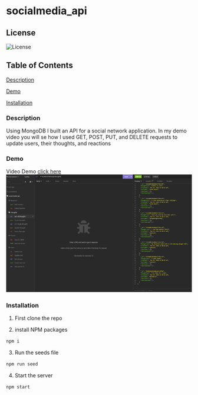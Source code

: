 # socialmedia_api
## License

![License](https://img.shields.io/badge/license-MIT-00beef)

## Table of Contents

[Description](#description)

[Demo](#demo)

[Installation](#installation)

### Description

Using MongoDB I built an API for a social network application. 
In my demo video you will se how I used GET, POST, PUT, and DELETE 
requests to update users, their thoughts, and reactions

### Demo

Video Demo [click here](https://youtu.be/Npc1nspkAPY)
![Screenshot](https://github.com/MartaS333/socialmedia_api/blob/main/assets/screenshot.png)


### Installation

1. First clone the repo

2. install NPM packages
 ```sh
 npm i
 ```

 3. Run the seeds file 
 ```sh
 npm run seed
 ```

 4. Start the server
 ```sh
 npm start
 ```
